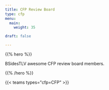 ```yaml
---
title: CFP Review Board
type: cfp
menu:
  main:
    weight: 35

draft: false

---
```


{{% hero %}}

BSidesTLV awesome CFP review board members.

{{% /hero %}}

{{< teams types="cfp=CFP" >}}

<!-- ...

{{% partners categories="communities,media" %}}
# Sponsors
{{% /partners %}}
-->
